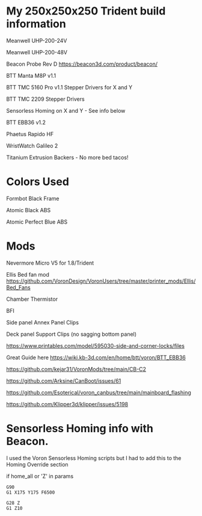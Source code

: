 # My 250x250x250 Trident build information

Meanwell UHP-200-24V

Meanwell UHP-200-48V

Beacon Probe Rev D https://beacon3d.com/product/beacon/

BTT Manta M8P v1.1

BTT TMC 5160 Pro v1.1 Stepper Drivers for X and Y

BTT TMC 2209 Stepper Drivers

Sensorless Homing on X and Y - See info below

BTT EBB36 v1.2

Phaetus Rapido HF

WristWatch Galileo 2

Titanium Extrusion Backers - No more bed tacos!

# Colors Used

Formbot Black Frame

Atomic Black ABS

Atomic Perfect Blue ABS

# Mods

Nevermore Micro V5 for 1.8/Trident

Ellis Bed fan mod https://github.com/VoronDesign/VoronUsers/tree/master/printer_mods/Ellis/Bed_Fans

Chamber Thermistor

BFI

Side panel Annex Panel Clips

Deck panel Support Clips (no sagging bottom panel)

https://www.printables.com/model/595030-side-and-corner-locks/files

Great Guide here https://wiki.kb-3d.com/en/home/btt/voron/BTT_EBB36

https://github.com/kejar31/VoronMods/tree/main/CB-C2

https://github.com/Arksine/CanBoot/issues/61

https://github.com/Esoterical/voron_canbus/tree/main/mainboard_flashing

https://github.com/Klipper3d/klipper/issues/5198

# Sensorless Homing info with Beacon.

I used the Voron Sensorless Homing scripts but I had to add this to the Homing Override section

if home_all or 'Z' in params

    G90
    G1 X175 Y175 F6500
    
    G28 Z
    G1 Z10
